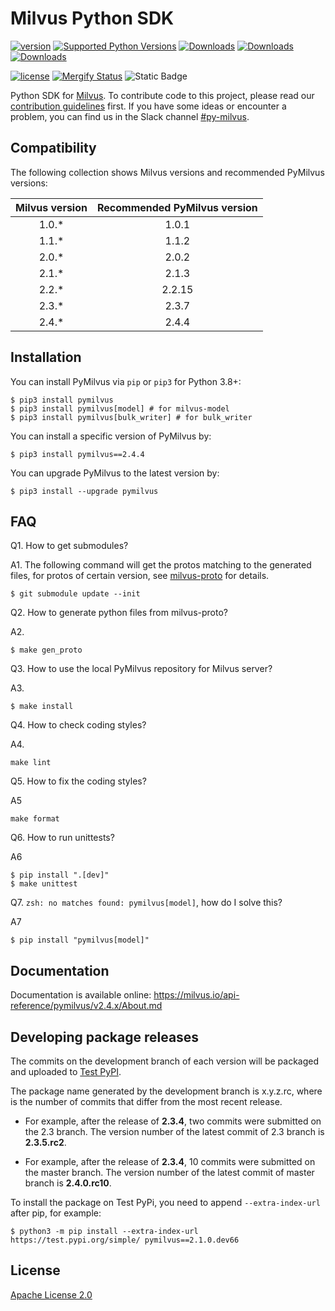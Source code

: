 # Milvus Python SDK

[![version](https://img.shields.io/pypi/v/pymilvus.svg?color=blue)](https://pypi.org/project/pymilvus/)
[![Supported Python Versions](https://img.shields.io/pypi/pyversions/pymilvus?logo=python&logoColor=blue)](https://pypi.org/project/pymilvus/)
[![Downloads](https://static.pepy.tech/badge/pymilvus)](https://pepy.tech/project/pymilvus)
[![Downloads](https://static.pepy.tech/badge/pymilvus/month)](https://pepy.tech/project/pymilvus)
[![Downloads](https://static.pepy.tech/badge/pymilvus/week)](https://pepy.tech/project/pymilvus)

[![license](https://img.shields.io/hexpm/l/plug.svg?color=green)](https://github.com/milvus-io/pymilvus/blob/master/LICENSE)
[![Mergify Status][mergify-status]][mergify]
![Static Badge](https://img.shields.io/badge/slack-%23py--milvus-blue?style=social&logo=slack&link=https%3A%2F%2Fmilvusio.slack.com%2Farchives%2FC024XTWMT4L)

[mergify]: https://mergify.com
[mergify-status]: https://img.shields.io/endpoint.svg?url=https://api.mergify.com/v1/badges/milvus-io/pymilvus&style=flat

Python SDK for [Milvus](https://github.com/milvus-io/milvus). To contribute code to this project, please read our [contribution guidelines](https://github.com/milvus-io/milvus/blob/master/CONTRIBUTING.md) first. If you have some ideas or encounter a problem, you can find us in the Slack channel [#py-milvus](https://milvusio.slack.com/archives/C024XTWMT4L).


## Compatibility
The following collection shows Milvus versions and recommended PyMilvus versions:

|Milvus version| Recommended PyMilvus version |
|:-----:|:-----:|
| 1.0.\* | 1.0.1 |
| 1.1.\* | 1.1.2 |
| 2.0.\* | 2.0.2 |
| 2.1.\* | 2.1.3 |
| 2.2.\* | 2.2.15 |
| 2.3.\* | 2.3.7 |
| 2.4.\* | 2.4.4 |


## Installation

You can install PyMilvus via `pip` or `pip3` for Python 3.8+:

```shell
$ pip3 install pymilvus
$ pip3 install pymilvus[model] # for milvus-model
$ pip3 install pymilvus[bulk_writer] # for bulk_writer
```

You can install a specific version of PyMilvus by:

```shell
$ pip3 install pymilvus==2.4.4
```

You can upgrade PyMilvus to the latest version by:

```shell
$ pip3 install --upgrade pymilvus
```

## FAQ
Q1. How to get submodules?

A1. The following command will get the protos matching to the generated files, for protos of certain version, see
[milvus-proto](https://github.com/milvus-io/milvus-proto#usage) for details.
```shell
$ git submodule update --init
```

Q2. How to generate python files from milvus-proto?

A2.
```shell
$ make gen_proto
```

Q3. How to use the local PyMilvus repository for Milvus server?

A3.
```shell
$ make install
```

Q4. How to check coding styles?

A4.
```shell
make lint
```

Q5. How to fix the coding styles?

A5
```shell
make format
```

Q6. How to run unittests?

A6
```shell
$ pip install ".[dev]"
$ make unittest
```
Q7. `zsh: no matches found: pymilvus[model]`, how do I solve this?

A7
```shell
$ pip install "pymilvus[model]"
```

## Documentation

Documentation is available online: https://milvus.io/api-reference/pymilvus/v2.4.x/About.md

## Developing package releases

The commits on the development branch of each version will be packaged and uploaded to [Test PyPI](https://test.pypi.org/).

The package name generated by the development branch is x.y.z.rc<dist>, where <dist> is the number of commits that differ from the most recent release.

- For example, after the release of **2.3.4**, two commits were submitted on the 2.3 branch.
The version number of the latest commit of 2.3 branch is **2.3.5.rc2**.

- For example, after the release of **2.3.4**, 10 commits were submitted on the master branch.
The version number of the latest commit of master branch is **2.4.0.rc10**.


To install the package on Test PyPi, you need to append `--extra-index-url` after pip, for example:
```shell
$ python3 -m pip install --extra-index-url https://test.pypi.org/simple/ pymilvus==2.1.0.dev66
```


## License
[Apache License 2.0](LICENSE)
